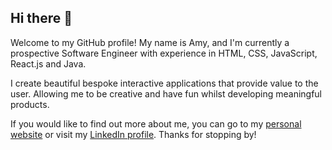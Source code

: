 ## Hi there 👋

<!--
**myaleung/myaleung** is a ✨ _special_ ✨ repository because its `README.md` (this file) appears on your GitHub profile.

Here are some ideas to get you started:

- 🔭 I’m currently working on ...
- 🌱 I’m currently learning ...
- 👯 I’m looking to collaborate on ...
- 🤔 I’m looking for help with ...
- 💬 Ask me about ...
- 📫 How to reach me: ...
- 😄 Pronouns: ...
- ⚡ Fun fact: ...
-->

Welcome to my GitHub profile! My name is Amy, and I'm currently a prospective Software Engineer with experience in HTML, CSS, JavaScript, React.js and Java.

I create beautiful bespoke interactive applications that provide value to the user. Allowing me to be creative and have fun whilst developing meaningful products. 

If you would like to find out more about me, you can go to my [personal website](https://myaleung.co.uk/) or visit my [LinkedIn profile](https://www.linkedin.com/in/myaleung/). Thanks for stopping by!
